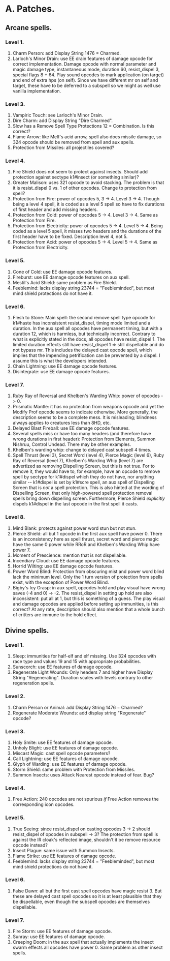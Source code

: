 # A. Patches.

## Arcane spells.

### Level 1.

1. Charm Person: add Display String 1476 = Charmed.
2. Larloch's Minor Drain: use EE drain features of damage opcode for correct implementation. Damage opcode with normal parameter and magic damage type, instantaneous mode, duration 60, resist_dispel 3, special flags 8 + 64. Play sound opcodes to mark application (on target) and end of extra hps (on self). Since we have different mr on self and target, these have to be deferred to a subspell so we might as well use vanilla implementation.

### Level 3.

1. Vampiric Touch: see Larloch's Minor Drain.
2. Dire Charm: add Display String "Dire Charmed".
3. Slow has a Remove Spell Type Protections 12 = Combination. Is this correct?
4. Flame Arrow: like Melf's acid arrow, spell also does missile damage, so 324 opcode should be removed from spell and aux spells.
5. Protection from Missiles: all projectiles covered?

### Level 4.

1. Fire Shield does not seem to protect against insects. Should add protection against sectype k1#insect (or something similar)?
2. Greater Malison: uses 321 opcode to avoid stacking. The problem is that it is resist_dispel 0 vs. 1 of other opcodes. Change to protection from spell?
3. Protection from Fire: power of opcodes 5, 3 -> 4. Level 3 -> 4. Though being a level 4 spell, it is coded as a level 5 spell so have to fix durations of first header and add missing headers.
4. Protection from Cold: power of opcodes 5 -> 4. Level 3 -> 4. Same as Protection from Fire.
5. Protection from Electricity: power of opcodes 5 -> 4. Level 5 -> 4. Being coded as a level 5 spell, it misses two headers and the durations of the first header have to be fixed. Description level 4, not 5.
6. Protection from Acid: power of opcodes 5 -> 4. Level 5 -> 4. Same as Protection from Electricity.

### Level 5.

1. Cone of Cold: use EE damage opcode features.
2. Fireburst: use EE damage opcode features on aux spell.
3. Mestil's Acid Shield: same problem as Fire Shield.
4. Feeblemind: lacks display string 23744 = "Feebleminded", but most mind shield protections do not have it.

### Level 6.

1. Flesh to Stone: Main spell: the second remove spell type opcode for k1#haste has inconsistent resist_dispel, timing mode limited and a duration. In the aux spell all opcodes have permanent timing, but with a duration 12, which is harmless, but technically incorrect. Contrary to what is explicitly stated in the docs, all opcodes have resist_dispel 1. The limited duration effects still have resist_dispel 1 => still dispellable and do not bypass mr. This includes the delayed cast opcode spell, which implies that the impending petrification can be prevented by a dispel. I assume this is what the developers intended.
2. Chain Lightning: use EE damage opcode features.
3. Disintegrate: use EE damage opcode features.

### Level 7.

1. Ruby Ray of Reversal and Khelben's Warding Whip: power of opcodes -> 0.
2. Prismatic Mantle: it has no protection from weapons opcode and yet the Modify Prof opcode seems to indicate otherwise. More generally, the description seems to be a complete mess. It is misleading; blindness always applies to creatures less than 8HD, etc.
3. Delayed Blast Fireball: use EE damage opcode features.
4. Several spells miss or have too many headers (and therefore have wrong durations in first header): Protection from Elements, Summon Nishruu, Control Undead. There may be other examples.
5. Khelben's warding whip: change to delayed cast subspell 4 times.
6. Spell Thrust (level 3), Secret Word (level 4), Pierce Magic (level 6), Ruby Ray of Reversal (level 7), Khelben's Warding Whip (level 7) are advertized as removing Dispelling Screen, but this is not true. For to remove it, they would have to, for example, have an opcode to remove spell by sectype for k1#dispel which they do not have, nor anything similar -- k1#dispel is set by k1#scre spell, an aux spell of Dispelling Screen that is *not* a spell protection. This is also hinted at the wording of Dispelling Screen, that only high-powered spell protection removal spells bring down dispelling screen. Furthermore, Pierce Shield *explicitly* dispels k1#dispel in the last opcode in the first spell it casts.

### Level 8.

1. Mind Blank: protects against power word stun but not stun.
2. Pierce Shield: all but 1 opcode in the first aux spell have power 0. There is an inconsistency here as spell thrust, secret word and pierce magic have the same 0 power while RRoR and Khelben's Warding Whip have power 7.
3. Moment of Prescience: mention that is not dispellable.
4. Incendiary Cloud: use EE damage opcode features.
5. Horrid Wilting: use EE damage opcode features.
6. Power Word Blind: Protection from obscuring mist and power word blind lack the minimum level. Only the 1 turn version of protection from spells exist, with the exception of Power Word Blind.
7. Bigby's Icy Grasp: in aux spell, opcodes hold and play visual have wrong saves (-4 and 0) -> -2. The resist_dispel in setting up hold are also inconsistent: put all at 1, but this is something of a guess. The play visual and damage opcodes are applied before setting up immunities, is this correct? At any rate, description should also mention that a whole bunch of critters are immune to the hold effect.

## Divine spells.

### Level 1.

1. Sleep: immunities for half-elf and elf missing. Use 324 opcodes with race type and values 19 and 15 with appropriate probabilities.
2. Sunscorch: use EE features of damage opcode.
3. Regenerate Light Wounds: Only headers 7 and higher have Display String "Regenerating". Duration scales with levels contrary to other regeneration spells.

### Level 2.

1. Charm Person or Animal: add Display String 1476 = Charmed?
2. Regenerate Moderate Wounds: add display string "Regenerate" opcode?

### Level 3.

1. Holy Smite: use EE features of damage opcode.
2. Unholy Blight: use EE features of damage opcode.
3. Miscast Magic: cast spell opcode parameters?
4. Call Lightning: use EE features of damage opcode.
5. Glyph of Warding: use EE features of damage opcode.
6. Storm Shield: same problem with Protection from Missiles.
7. Summon Insects: uses Attack Nearest opcode instead of fear. Bug?

### Level 4.

1. Free Action: 240 opcodes are not spurious *if* Free Action removes the corresponding icon opcodes.

### Level 5.

1. True Seeing: since resist_dispel on casting opcodes 3 -> 2 should resist_dispel of opcodes in subspell -> 3? The protection from spell is against the IR cloak's reflected image, shouldn't it be remove resource opcode instead?
2. Insect Plague: same issue with Summon Insects.
3. Flame Strike: use EE features of damage opcode.
4. Feeblemind: lacks display string 23744 = "Feebleminded", but most mind shield protections do not have it.

### Level 6.

1. False Dawn: all but the first cast spell opcodes have magic resist 3. But these are delayed cast spell opcodes so it is at least plausible that they be dispellable, even though the subspell opcodes are themselves dispellable.

### Level 7.

1. Fire Storm: use EE features of damage opcode.
2. Sunray: use EE features of damage opcode.
3. Creeping Doom: in the aux spell that actually implements the insect swarm effects all opcodes have power 0. Same problem as other insect spells.